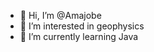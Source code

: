 - 👋 Hi, I’m @Amajobe
- 👀 I’m interested in geophysics
- 🌱 I’m currently learning Java


<!---
Amajobe/Amajobe is a ✨ special ✨ repository because its `README.md` (this file) appears on your GitHub profile.
You can click the Preview link to take a look at your changes.
--->
